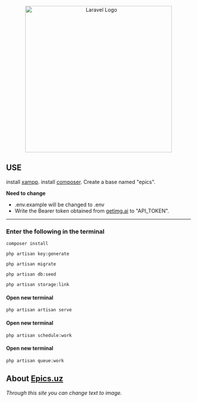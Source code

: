 <p align="center"><a href="https://laravel.com" target="_blank"><img src="https://raw.githubusercontent.com/laravel/art/master/logo-lockup/5%20SVG/2%20CMYK/1%20Full%20Color/laravel-logolockup-cmyk-red.svg" width="400" alt="Laravel Logo"></a></p>


## USE

install [xampp](https://www.apachefriends.org/ru/index.html).
install [composer](https://getcomposer.org/Composer-Setup.exe).
Create a base named "epics".

**Need to change**
  * .env.example will be changed to .env
  * Write the Bearer token obtained from [getimg.ai](https://getimg.ai/) to "API_TOKEN".
___
### Enter the following in the terminal
```
composer install
```
```
php artisan key:generate
```
```
php artisan migrate
```
```
php artisan db:seed
```
```
php artisan storage:link
```
#### Open new terminal
```
php artisan artisan serve
```
#### Open new terminal
```
php artisan schedule:work
```
#### Open new terminal
```
php artisan queue:work
```


## About [Epics.uz]("https://epics.uz")
_Through this site you can change text to image._
